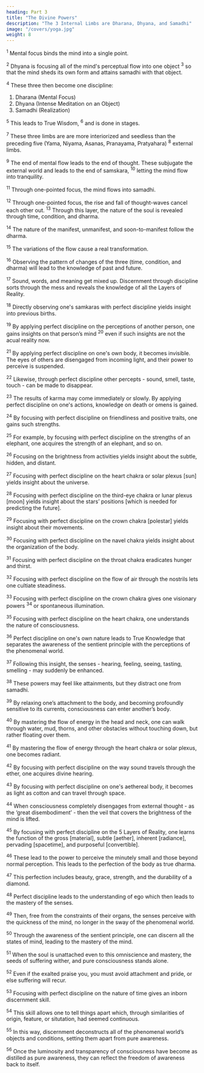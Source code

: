 ```yaml
---
heading: Part 3
title: "The Divine Powers"
description: "The 3 Internal Limbs are Dharana, Dhyana, and Samadhi"
image: "/covers/yoga.jpg"
weight: 8
---
```




<sup>1</sup> Mental focus binds the mind into a single point.

<sup>2</sup> Dhyana is focusing all of the mind's perceptual flow into one object <sup>3</sup> so that the mind sheds its own form and attains samadhi with that object. 

<sup>4</sup> These three then become one discipline:

1. Dharana (Mental Focus)
2. Dhyana (Intense Meditation on an Object)
2. Samadhi (Realization)

<sup>5</sup> This leads to True Wisdom, <sup>6</sup> and is done in stages.

<sup>7</sup> These three limbs are are more interiorized and seedless than the preceding five (Yama, Niyama, Asanas, Pranayama, Pratyahara) <sup>8</sup> external limbs.



<!-- 3.2 Unbroken continuation of that mental ability is meditation.

3.3 That same meditation when there is only consciousness of the object of meditation and not of the mind is realization.

3.4 The three appearing together are self-control.

3.5 By mastery comes wisdom. -->

<!-- 3.6 The application of mastery is by stages.

3.7 The three are more efficacious than the restraints.

3.8 Even that is external to the seedless realization. -->


<sup>9</sup> The end of mental flow leads to the end of thought. These subjugate the external world and leads to the end of samskara, <sup>10</sup> letting the mind flow into tranquility.

<sup>11</sup> Through one-pointed focus, the mind flows into samadhi. 


<!--  end of the emergence of samskara. 

suppression of thoughts brought about by the external world. 

3.9 The significant aspect is the union of the mind with the moment of absorption, when the outgoing thought disappears and the absorptive experience appears.

3.10 From sublimation of this union comes the peaceful flow of unbroken unitive cognition. -->


<sup>12</sup> Through one-pointed focus, the rise and fall of thought-waves cancel each other out.  <sup>13</sup> Through this layer, the nature of the soul is revealed through time, condition, and dharma.

<sup>14</sup> The nature of the manifest, unmanifest, and soon-to-manifest follow the dharma.

<sup>15</sup> The variations of the flow cause a real transformation.  

<sup>16</sup> Observing the pattern of changes of the three (time, condition, and dharma) will lead to the knowledge of past and future. 

<sup>17</sup> Sound, words, and meaning get mixed up. Discernment through discipline sorts through the mess and reveals the knowledge of all the Layers of Reality. 

<sup>18</sup> Directly observing one's samkaras with perfect discipline yields insight into previous births.

<sup>19</sup> By applying perfect discipline on the perceptions of another person, one gains insights on that person’s mind <sup>20</sup>  even if such insights are not the acual reality now. 

<sup>21</sup> By applying perfect discipline on one's own body, it becomes invisible. The eyes of others are disengaged from incoming light, and their power to perceive is suspended.

<sup>22</sup> Likewise, through perfect discipline other percepts - sound, smell, taste, touch - can be made to disappear.

<sup>23</sup> The results of karma may come immediately or slowly. By applying perfect discipline on one's actions, knowledge on death or omens is gained.

<sup>24</sup> By focusing with perfect discipline on friendliness and positive traits, one gains such strengths. 

<sup>25</sup> For example, by focusing with perfect discipline on the strengths of an elephant, one acquires the strength of an elephant, and so on.

<sup>26</sup> Focusing on the brightness from activities yields insight about the subtle, hidden, and distant.

<sup>27</sup> Focusing with perfect discipline on the heart chakra or solar plexus [sun] yields insight about the universe.

<sup>28</sup> Focusing with perfect discipline on the third-eye chakra or lunar plexus [moon] yields insight about the stars’ positions [which is needed for predicting the future].

<sup>29</sup> Focusing with perfect discipline on the crown chakra [polestar] yields insight about their movements.

<sup>30</sup> Focusing with perfect discipline on the navel chakra yields insight about the organization of the body.

<sup>31</sup> Focusing with perfect discipline on the throat chakra eradicates hunger and thirst.

<sup>32</sup> Focusing with perfect discipline on the flow of air through the nostrils lets one cultiate steadiness.

<sup>33</sup> Focusing with perfect discipline on the crown chakra gives one visionary powers <sup>34</sup> or spontaneous illumination.

<sup>35</sup> Focusing with perfect discipline on the heart chakra, one understands the nature of consciousness.

<sup>36</sup> Perfect discipline on one's own nature leads to True Knowledge that separates the awareness of the sentient principle with the perceptions of the phenomenal world. 	 

<sup>37</sup>  Following this insight, the senses - hearing, feeling, seeing, tasting, smelling - may suddenly be enhanced.

<sup>38</sup> These powers may feel like attainments, but they distract one from samadhi.

<sup>39</sup> By relaxing one’s attachment to the body, and becoming profoundly sensitive to its currents, consciousness can enter another’s body.

<sup>40</sup>  By mastering the flow of energy in the head and neck, one can walk through water, mud, thorns, and other obstacles without touching down, but rather floating over them.

<sup>41</sup> By mastering the flow of energy through the heart chakra or solar plexus, one becomes radiant.

<sup>42</sup> By focusing with perfect discipline on the way sound travels through the ether, one acquires divine hearing.

<sup>43</sup> By focusing with perfect discipline on one's aethereal body, it becomes as light as cotton and can travel through space. 

<!-- the body’s relationship to the ether, and developing coalesced
contemplation on the lightness of cotton, one can travel through space. -->

<sup>44</sup> When consciousness completely disengages from external thought - as the ‘great disembodiment’ - then the veil that covers the brightness of the mind is lifted.

<sup>45</sup> By focusing with perfect discipline on the 5 Layers of Reality, one learns the function of the gross [material], subtle [aether], inherent [radiance], pervading [spacetime], and purposeful [convertible]. 

<!-- By observing the aspects of matter - gross, subtle, intrinsic, relational, purposive - with perfect
discipline, one masters the Layers . -->

<sup>46</sup> These lead to the power to perceive the minutely small and those beyond normal perception. This leads to the perfection of the body as true dharma.

<!-- 
be quantum 
Then extraordinary faculties appear, including the power to shrink to the size of an atom, as the body
attains perfection, transcending Physics. -->

<sup>47</sup> This perfection includes beauty, grace, strength, and the durability of a diamond.

<sup>48</sup> Perfect discipline leads to the understanding of ego which then leads to the mastery of the senses. 

<!-- By observing the various aspects of the sense organs - their processes of perception, intrinsic natures, identification as self, interconnectedness, purposes - with perfect discipline, one masters them. -->


<sup>49</sup> Then, free from the constraints of their organs, the senses perceive with the quickness of the mind, no longer in the sway of the phenomenal world.

<sup>50</sup> Through the awareness of the sentient principle, one can discern all the states of mind, leading to the mastery of the mind. 

 <!-- just sees the distinction between pure awareness and the luminous aspect of the phenomenal world, all conditions are known and mastered. -->

<sup>51</sup> When the soul is unattached even to this omniscience and mastery, the seeds of suffering wither, and pure consciousness stands alone.

<sup>52</sup> Even if the exalted praise you, you must avoid attachment and pride, or else suffering will recur.

<sup>53</sup> Focusing with perfect discipline on the nature of time gives an inborn discernment skill.

<sup>54</sup> This skill allows one to tell things apart which, through similarities of origin, feature, or situtation, had seemed continuous.

<sup>55</sup> In this way, discernment deconstructs all of the phenomenal world’s objects and conditions, setting them apart from pure awareness.

<sup>56</sup> Once the luminosity and transparency of consciousness have become as distilled as pure awareness, they can reflect the freedom of awareness back to itself.

<!-- 3.12 The mind becomes one-pointed when the subsiding and rising thought-waves are exactly similar.

3.13 In this state, it passes beyond the changes of inherent characteristics, properties and the conditional modifications of object or sensory recognition.

3.14 The object is that which preserves the latent characteristic, the rising characteristic or the yet-to-be-named characteristic that establishes one entity as specific.

3.15 The succession of these changes in that entity is the cause of its modification.

3.16 By self-control over these three-fold changes (of property, character and condition), knowledge of the past and the future arises.

3.17 The sound of a word, the idea behind the word, and the object the idea signfies are often taken as being one thing and may be mistaken for one another. By self-control over their distinctions, understanding of all languages of all creatures arises.

3.18 By self-control on the perception of mental impressions, knowledge of previous lives arises.

3.19 By self-control on any mark of a body, the wisdom of the mind activating that body arises.

3.20 By self-control on the form of a body, by suspending perceptibility and separating effulgence therefrom, there arises invisibility and inaudibilty.

3.21 Action is of two kinds, dormant and fruitful. By self-control on such action, one portends the time of death.

3.22 By performing self-control on friendliness, the strength to grant joy arises.

3.23 By self-control over any kind of strength, such as that of the elephant, that very strength arises.

3.24 By self-control on the primal activator comes knowledge of the hidden, the subtle, and the distant.

3.25 By self-control on the Sun comes knowledge of spatial specificities.

3.26 By self-control on the Moon comes knowledge of the heavens.

3.27 By self-control on the Polestar arises knowledge of orbits.

3.28 By self-control on the navel arises knowledge of the constitution of the body.

3.29 By self-control on the pit of the throat one subdues hunger and thirst.

3.30 By self-control on the tube within the chest one acquires absolute steadiness.

3.31 By self-control on the light in the head one envisions perfected beings.

3.32 There is knowledge of everything from intuition.

3.33 Self-control on the heart brings knowledge of the mental entity.

3.34 Experience arises due to the inability of discerning the attributes of vitality from the indweller, even though they are indeed distinct from one another. Self-control brings true knowledge of the indweller by itself.

3.35 This spontaneous enlightenment results in intuitional perception of hearing, touching, seeing and smelling.

3.36 To the outward turned mind, the sensory organs are perfections, but are obstacles to realization.

3.37 When the bonds of the mind caused by action have been loosened, one may enter the body of another by knowledge of how the nerve-currents function.

3.38 By self-control of the nerve-currents utilising the lifebreath, one may levitate, walk on water, swamps, thorns, or the like.

3.39 By self-control over the maintenance of breath, one may radiate light.

3.40 By self-control on the relation of the ear to the ether one gains distant hearing.

3.41 By self-control over the relation of the body to the ether, and maintaining at the same time the thought of the lightness of cotton, one is able to pass through space.

3.42 By self-control on the mind when it is separated from the body- the state known as the Great Transcorporeal- all coverings are removed from the Light.

3.43 Mastery over the elements arises when their gross and subtle forms,as well as their essential characteristics, and the inherent attributes and experiences they produce, is examined in self-control.

3.44 Thereby one may become as tiny as an atom as well as having many other abilities, such as perfection of the body, and non-resistence to duty.

3.45 Perfection of the body consists in beauty, grace, strength and adamantine hardness.

3.46 By self-control on the changes that the sense-organs endure when contacting objects, and on the power of the sense of identity, and of the influence of the attributes, and the experience all these produce- one masters the senses.

3.47 From that come swiftness of mind, independence of perception, and mastery over primoridal matter.

3.48 To one who recognizes the distinctive relation between vitality and indweller comes omnipotence and omniscience.

3.49 Even for the destruction of the seed of bondage by desirelessness there comes absolute independence.

3.50 When invited by invisible beings one should be neither flattered nor satisfied, for there is yet a possibility of ignorance rising up.

3.51 By self-control over single moments and their succession there is wisdom born of discrimination.

3.52 From that there is recognition of two similars when that difference cannot be distinguished by class, characteristic or position.

3.53 Intuition, which is the entire discriminative knowledge, relates to all objects at all times, and is without succession.

3.54 Liberation is attained when there is equal purity between vitality and the indweller. -->

